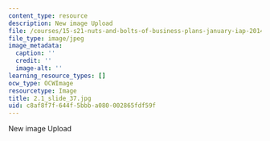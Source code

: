 ```yaml
---
content_type: resource
description: New image Upload
file: /courses/15-s21-nuts-and-bolts-of-business-plans-january-iap-2014/c8af8f7f644f5bbba080002865fdf59f_2.1_slide_37.jpg
file_type: image/jpeg
image_metadata:
  caption: ''
  credit: ''
  image-alt: ''
learning_resource_types: []
ocw_type: OCWImage
resourcetype: Image
title: 2.1_slide_37.jpg
uid: c8af8f7f-644f-5bbb-a080-002865fdf59f
---
```

New image Upload